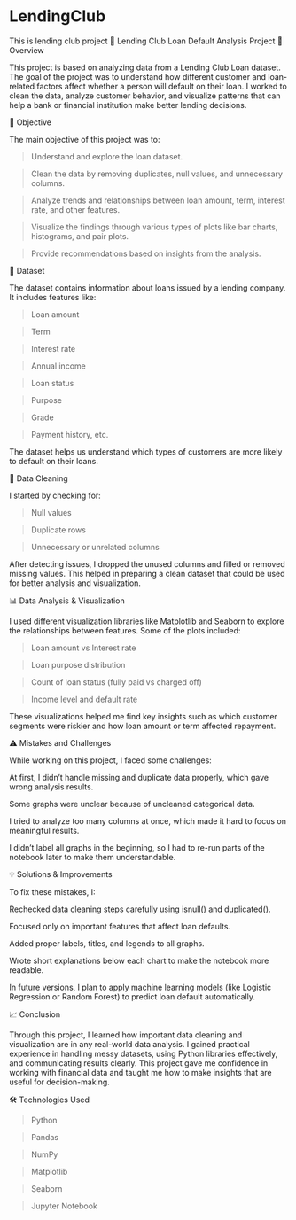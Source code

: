 # LendingClub
This is lending club project
🧾 Lending Club Loan Default Analysis Project
📘 Overview

This project is based on analyzing data from a Lending Club Loan dataset. The goal of the project was to understand how different customer and loan-related factors affect whether a person will default on their loan.
I worked to clean the data, analyze customer behavior, and visualize patterns that can help a bank or financial institution make better lending decisions.

🎯 Objective

 The main objective of this project was to:

> Understand and explore the loan dataset.

> Clean the data by removing duplicates, null values, and unnecessary columns.

> Analyze trends and relationships between loan amount, term, interest rate, and other features.

> Visualize the findings through various types of plots like bar charts, histograms, and pair plots.

> Provide recommendations based on insights from the analysis.

🧩 Dataset

The dataset contains information about loans issued by a lending company.
It includes features like:

> Loan amount

> Term

> Interest rate

> Annual income

> Loan status

> Purpose

> Grade

> Payment history, etc.

The dataset helps us understand which types of customers are more likely to default on their loans.

🧹 Data Cleaning

I started by checking for:

> Null values

> Duplicate rows

> Unnecessary or unrelated columns

After detecting issues, I dropped the unused columns and filled or removed missing values. This helped in preparing a clean dataset that could be used for better analysis and visualization.

📊 Data Analysis & Visualization

I used different visualization libraries like Matplotlib and Seaborn to explore the relationships between features.
Some of the plots included:

> Loan amount vs Interest rate

> Loan purpose distribution

> Count of loan status (fully paid vs charged off)

> Income level and default rate

These visualizations helped me find key insights such as which customer segments were riskier and how loan amount or term affected repayment.

⚠️ Mistakes and Challenges

While working on this project, I faced some challenges:

At first, I didn’t handle missing and duplicate data properly, which gave wrong analysis results.

Some graphs were unclear because of uncleaned categorical data.

I tried to analyze too many columns at once, which made it hard to focus on meaningful results.

I didn’t label all graphs in the beginning, so I had to re-run parts of the notebook later to make them understandable.

💡 Solutions & Improvements

To fix these mistakes, I:

Rechecked data cleaning steps carefully using isnull() and duplicated().

Focused only on important features that affect loan defaults.

Added proper labels, titles, and legends to all graphs.

Wrote short explanations below each chart to make the notebook more readable.

In future versions, I plan to apply machine learning models (like Logistic Regression or Random Forest) to predict loan default automatically.

📈 Conclusion

Through this project, I learned how important data cleaning and visualization are in any real-world data analysis.
I gained practical experience in handling messy datasets, using Python libraries effectively, and communicating results clearly.
This project gave me confidence in working with financial data and taught me how to make insights that are useful for decision-making.

🛠️ Technologies Used

> Python

> Pandas

> NumPy

> Matplotlib

> Seaborn

> Jupyter Notebook
